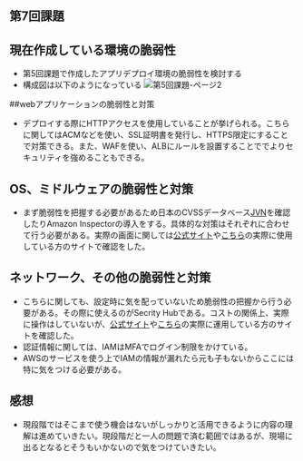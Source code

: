 ## 第7回課題

## 現在作成している環境の脆弱性
* 第5回課題で作成したアプリデプロイ環境の脆弱性を検討する
* 構成図は以下のようになっている
![第5回課題-ページ2](https://user-images.githubusercontent.com/111736198/214258520-6f341e79-6173-4f6c-a6d4-8ad7f98415e0.jpg)

##webアプリケーションの脆弱性と対策
* デプロイする際にHTTPアクセスを使用していることが挙げられる。こちらに関してはACMなどを使い、SSL証明書を発行し、HTTPS限定にすることで対策できる。また、WAFを使い、ALBにルールを設置することででよりセキュリティを強めることもできる。  

## OS、ミドルウェアの脆弱性と対策
* まず脆弱性を把握する必要があるため日本のCVSSデータベース[JVN](https://jvndb.jvn.jp/)を確認したりAmazon Inspectorの導入をする。具体的な対策はそれぞれに合わせて行う必要がある。実際の画面に関しては[公式サイト](https://docs.aws.amazon.com/ja_jp/inspector/latest/user/getting_started_tutorial.html)や[こちら](https://qiita.com/mksamba/items/f94be02097d461d98388)の実際に使用している方のサイトで確認をした。

## ネットワーク、その他の脆弱性と対策
* こちらに関しても、設定時に気を配っていないため脆弱性の把握から行う必要がある。その際に使えるのがSecrity Hubである。コストの関係上、実際に操作はしていないが、[公式サイト](https://docs.aws.amazon.com/ja_jp/securityhub/latest/userguide/what-is-securityhub.html)や[こちら](https://zenn.dev/prayd/articles/5435a9798d3701)の実際に運用している方のサイトを確認した。
* 認証情報に関しては、IAMはMFAでログイン制限をかけている。
* AWSのサービスを使う上でIAMの情報が漏れたら元も子もないからここには特に気をつける必要がある。

## 感想
* 現段階ではそこまで使う機会はないがしっかりと活用できるように内容の理解は進めていきたい。現段階だと一人の問題で済む範囲ではあるが、現場に出るとなるとそうもいかないので気をつけていきたい。
